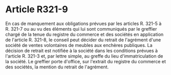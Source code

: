 # Article R321-9

En cas de manquement aux obligations prévues par les articles R. 321-5 à R. 321-7 ou au vu des éléments qui lui sont communiqués par le greffier chargé de la tenue du registre du commerce et des sociétés en application de l'article R. 321-8, le conseil peut décider du retrait de l'agrément d'une société de ventes volontaires de meubles aux enchères publiques.   La décision de retrait est notifiée à la société dans les conditions prévues à l'article R. 321-3 et, par lettre simple, au greffe du lieu d'immatriculation de la société. Le greffier porte d'office, sur l'extrait du registre du commerce et des sociétés, la mention du retrait de l'agrément.